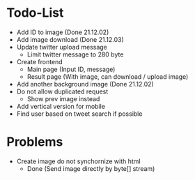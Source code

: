 # Todo-List

- Add ID to image (Done 21.12.02)
- Add image download (Done 21.12.03)
- Update twitter upload message
  - Limit twitter message to 280 byte
- Create frontend
  - Main page (Input ID, message)
  - Result page (With image, can download / upload image)
- Add another background image (Done 21.12.02)
- Do not allow duplicated request
  - Show prev image instead
- Add vertical version for mobile
- Find user based on tweet search if possible

# Problems

- Create image do not synchornize with html
  - Done (Send image directly by byte[] stream)